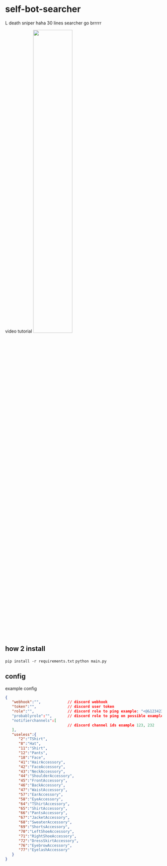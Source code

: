 # self-bot-searcher
L death sniper
haha 30 lines searcher go brrrrr

video tutorial
[<img src="https://i.ytimg.com/vi/LonHG1Ue4ek/maxresdefault.jpg" width="50%">](https://www.youtube.com/watch?v=LonHG1Ue4ek "self-bot-searcher")

## how 2 install
`pip install -r requirements.txt`
`python main.py`

## config
example config
```json
{
   "webhook":"", 			// discord webhook
   "token":"",   			// discord user token
   "role":"",    			// discord role to ping example: "<@&123423>"
   "probablyrole":"", 		// discord role to ping on possible example: "<@&123423>"
   "notifierchannels":[
							// discord channel ids example 123, 232
   ],
   "useless":{
      "2":"TShirt",
      "8":"Hat",
      "11":"Shirt",
      "12":"Pants",
      "18":"Face",
      "41":"HairAccessory",
      "42":"FaceAccessory",
      "43":"NeckAccessory",
      "44":"ShoulderAccessory",
      "45":"FrontAccessory",
      "46":"BackAccessory",
      "47":"WaistAccessory",
      "57":"EarAccessory",
      "58":"EyeAccessory",
      "64":"TShirtAccessory",
      "65":"ShirtAccessory",
      "66":"PantsAccessory",
      "67":"JacketAccessory",
      "68":"SweaterAccessory",
      "69":"ShortsAccessory",
      "70":"LeftShoeAccessory",
      "71":"RightShoeAccessory",
      "72":"DressSkirtAccessory",
      "76":"EyebrowAccessory",
      "77":"EyelashAccessory"
   }
}
```